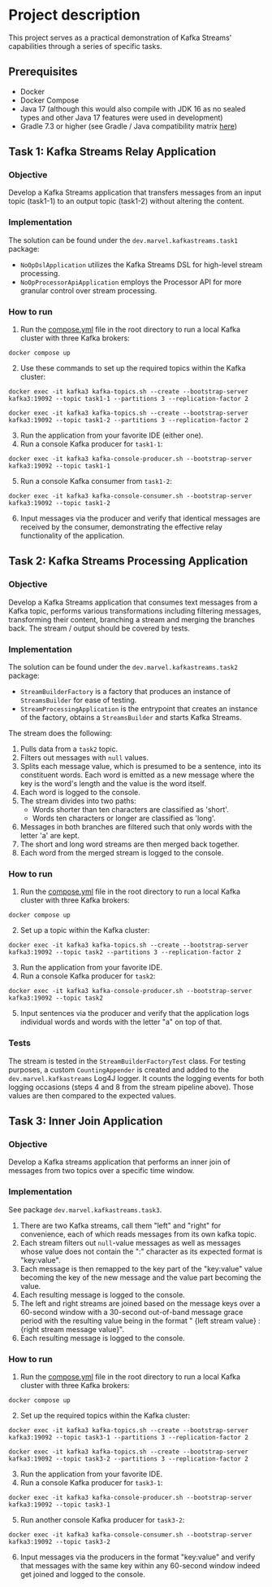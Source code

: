 # Project description

This project serves as a practical demonstration of Kafka Streams' capabilities through a series of specific tasks.

## Prerequisites

- Docker
- Docker Compose
- Java 17 (although this would also compile with JDK 16 as no sealed types and other Java 17 features were used in development)
- Gradle 7.3 or higher (see Gradle / Java compatibility matrix [here](https://docs.gradle.org/current/userguide/compatibility.html))

## Task 1: Kafka Streams Relay Application

### Objective

Develop a Kafka Streams application that transfers messages from an input topic (task1-1) to an output topic (task1-2) without
altering the content.

### Implementation

The solution can be found under the `dev.marvel.kafkastreams.task1` package:

- `NoOpDslApplication` utilizes the Kafka Streams DSL for high-level stream processing.
- `NoOpProcessorApiApplication` employs the Processor API for more granular control over stream processing.

### How to run

1. Run the [compose.yml](./compose.yml) file in the root directory to run a local Kafka cluster with three Kafka brokers:

```shell
docker compose up
```

2. Use these commands to set up the required topics within the Kafka cluster:

```shell
docker exec -it kafka3 kafka-topics.sh --create --bootstrap-server kafka3:19092 --topic task1-1 --partitions 3 --replication-factor 2
```

```shell
docker exec -it kafka3 kafka-topics.sh --create --bootstrap-server kafka3:19092 --topic task1-2 --partitions 3 --replication-factor 2
```

3. Run the application from your favorite IDE (either one).
4. Run a console Kafka producer for `task1-1`:

```shell
docker exec -it kafka3 kafka-console-producer.sh --bootstrap-server kafka3:19092 --topic task1-1
```

5. Run a console Kafka consumer from `task1-2`:

```shell
docker exec -it kafka3 kafka-console-consumer.sh --bootstrap-server kafka3:19092 --topic task1-2
```

6. Input messages via the producer and verify that identical messages are received by the consumer, demonstrating the effective relay
   functionality of the application.

## Task 2: Kafka Streams Processing Application

### Objective

Develop a Kafka Streams application that consumes text messages from a Kafka topic, performs various transformations including filtering
messages, transforming their content, branching a stream and merging the branches back. The stream / output should be covered by tests.

### Implementation

The solution can be found under the `dev.marvel.kafkastreams.task2` package:

- `StreamBuilderFactory` is a factory that produces an instance of `StreamsBuilder` for ease of testing.
- `StreamProcessingApplication` is the entrypoint that creates an instance of the factory, obtains a `StreamsBuilder` and starts Kafka
  Streams.

The stream does the following:

1. Pulls data from a `task2` topic.
2. Filters out messages with `null` values.
3. Splits each message value, which is presumed to be a sentence, into its constituent words. Each word is emitted as a new message where
   the key is
   the word's length and the value is the word itself.
4. Each word is logged to the console.
5. The stream divides into two paths:
    - Words shorter than ten characters are classified as 'short'.
    - Words ten characters or longer are classified as 'long'.
6. Messages in both branches are filtered such that only words with the letter 'a' are kept.
7. The short and long word streams are then merged back together.
8. Each word from the merged stream is logged to the console.

### How to run

1. Run the [compose.yml](./compose.yml) file in the root directory to run a local Kafka cluster with three Kafka brokers:

```shell
docker compose up
```

2. Set up a topic within the Kafka cluster:

```shell
docker exec -it kafka3 kafka-topics.sh --create --bootstrap-server kafka3:19092 --topic task2 --partitions 3 --replication-factor 2
```

3. Run the application from your favorite IDE.
4. Run a console Kafka producer for `task2`:

```shell
docker exec -it kafka3 kafka-console-producer.sh --bootstrap-server kafka3:19092 --topic task2
```

5. Input sentences via the producer and verify that the application logs individual words and words with the letter "a" on top of that.

### Tests

The stream is tested in the `StreamBuilderFactoryTest` class. For testing purposes, a custom `CountingAppender` is created and added
to the `dev.marvel.kafkastreams` Log4J logger. It counts the logging events for both logging occasions (steps 4 and 8 from the stream
pipeline above). Those values are then compared to the expected values.

## Task 3: Inner Join Application

### Objective

Develop a Kafka streams application that performs an inner join of messages from two topics over a specific time window.

### Implementation

See package `dev.marvel.kafkastreams.task3`.

1. There are two Kafka streams, call them "left" and "right" for convenience, each of which reads messages from its own kafka topic.
2. Each stream filters out `null`-value messages as well as messages whose value does not contain the ":" character as its expected
   format is "key:value".
3. Each message is then remapped to the key part of the "key:value" value becoming the key of the new message and the value part becoming
   the value.
4. Each resulting message is logged to the console.
5. The left and right streams are joined based on the message keys over a 60-second window with a 30-second out-of-band message grace
   period with the resulting value being in the format " {left stream value} : {right stream message value}".
6. Each resulting message is logged to the console.

### How to run

1. Run the [compose.yml](./compose.yml) file in the root directory to run a local Kafka cluster with three Kafka brokers:

```shell
docker compose up
```

2. Set up the required topics within the Kafka cluster:

```shell
docker exec -it kafka3 kafka-topics.sh --create --bootstrap-server kafka3:19092 --topic task3-1 --partitions 3 --replication-factor 2
```

```shell
docker exec -it kafka3 kafka-topics.sh --create --bootstrap-server kafka3:19092 --topic task3-2 --partitions 3 --replication-factor 2
```

3. Run the application from your favorite IDE.
4. Run a console Kafka producer for `task3-1`:

```shell
docker exec -it kafka3 kafka-console-producer.sh --bootstrap-server kafka3:19092 --topic task3-1
```

5. Run another console Kafka producer for `task3-2`:

```shell
docker exec -it kafka3 kafka-console-consumer.sh --bootstrap-server kafka3:19092 --topic task3-2
```

6. Input messages via the producers in the format "key:value" and verify that messages with the same key within any 60-second window indeed
   get joined and logged to the console.

